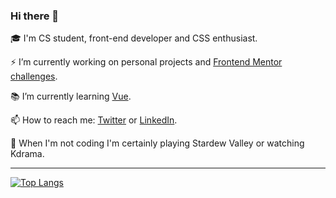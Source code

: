 ### Hi there 👋

<!--
**moniquedsilva/moniquedsilva** is a ✨ _special_ ✨ repository because its `README.md` (this file) appears on your GitHub profile.

Here are some ideas to get you started:

- 🔭 I’m currently working on ...
- 🌱 I’m currently learning ...
- 👯 I’m looking to collaborate on ...
- 🤔 I’m looking for help with ...
- 💬 Ask me about ...
- 📫 How to reach me: ...
- 😄 Pronouns: ...
- ⚡ Fun fact: ...
-->

🎓 I'm CS student, front-end developer and CSS enthusiast.

⚡ I’m currently working on personal projects and [Frontend Mentor challenges](https://www.frontendmentor.io/profile/moniquedsilva).

📚 I’m currently learning [Vue](https://vuejs.org/).

📫 How to reach me: [Twitter](https://twitter.com/moniquesdsilva) or [LinkedIn](https://www.linkedin.com/in/moniquesilva95/).

🌸 When I'm not coding I'm certainly playing Stardew Valley or watching Kdrama.

---

[![Top Langs](https://github-readme-stats.vercel.app/api/top-langs/?username=moniquedsilva&layout=compact&theme=github_dark&langs_count=6)](https://github.com/anuraghazra/github-readme-stats)

